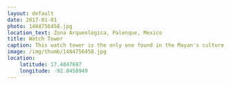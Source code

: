 ```yaml
---
layout: default
date: 2017-01-01
photo: 1484756458.jpg
location_text: Zona Arqueológica, Palenque, Mexico
title: Watch Tower
caption: This watch tower is the only one found in the Mayan's culture. It is still unclear why they built it in the first place. it is also located at the center of the palace building of the city.
image: /img/thumb/1484756458.jpg
location:
    latitude: 17.4847697
    longitude: -92.0458949
---
```

